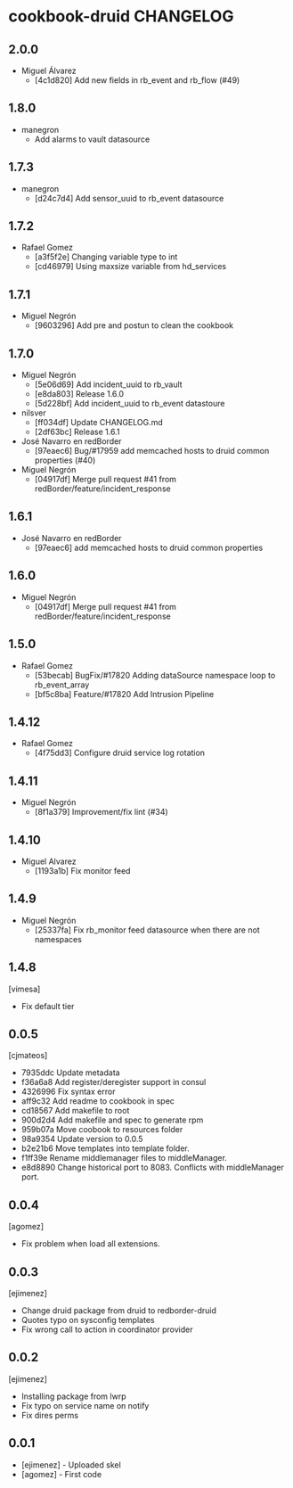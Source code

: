 cookbook-druid CHANGELOG
===============

## 2.0.0

  - Miguel Álvarez
    - [4c1d820] Add new fields in rb_event and rb_flow (#49)

## 1.8.0
  - manegron
    - Add alarms to vault datasource


## 1.7.3

  - manegron
    - [d24c7d4] Add sensor_uuid to rb_event datasource

## 1.7.2

  - Rafael Gomez
    - [a3f5f2e] Changing variable type to int
    - [cd46979] Using maxsize variable from hd_services

## 1.7.1

  - Miguel Negrón
    - [9603296] Add pre and postun to clean the cookbook

## 1.7.0

  - Miguel Negrón
    - [5e06d69] Add incident_uuid to rb_vault
    - [e8da803] Release 1.6.0
    - [5d228bf] Add incident_uuid to rb_event datastoure
  - nilsver
    - [ff034df] Update CHANGELOG.md
    - [2df63bc] Release 1.6.1
  - José Navarro en redBorder
    - [97eaec6] Bug/#17959 add memcached hosts to druid common properties (#40)
  - Miguel Negrón
    - [04917df] Merge pull request #41 from redBorder/feature/incident_response

## 1.6.1

  - José Navarro en redBorder
    - [97eaec6] add memcached hosts to druid common properties

## 1.6.0

  - Miguel Negrón
    - [04917df] Merge pull request #41 from redBorder/feature/incident_response

## 1.5.0

  - Rafael Gomez
    - [53becab] BugFix/#17820 Adding dataSource namespace loop to rb_event_array
    - [bf5c8ba] Feature/#17820 Add Intrusion Pipeline

## 1.4.12

  - Rafael Gomez
    - [4f75dd3] Configure druid service log rotation

## 1.4.11

  - Miguel Negrón
    - [8f1a379] Improvement/fix lint (#34)

## 1.4.10

  - Miguel Alvarez
    - [1193a1b] Fix monitor feed

## 1.4.9

  - Miguel Negrón
    - [25337fa] Fix rb_monitor feed datasource when there are not namespaces

1.4.8
-----
[vimesa]
- Fix default tier

0.0.5
-----
[cjmateos]
- 7935ddc Update metadata
- f36a6a8 Add register/deregister support in consul
- 4326996 Fix syntax error
- aff9c32 Add readme to cookbook in spec
- cd18567 Add makefile to root
- 900d2d4 Add makefile and spec to generate rpm
- 959b07a Move coobook to resources folder
- 98a9354 Update version to 0.0.5
- b2e21b6 Move templates into template folder.
- f1ff39e Rename middlemanager files to middleManager.
- e8d8890 Change historical port to 8083. Conflicts with middleManager port.

0.0.4
-----
[agomez]
- Fix problem when load all extensions.

0.0.3
-----
[ejimenez]
- Change druid package from druid to redborder-druid
- Quotes typo on sysconfig templates
- Fix wrong call to action in coordinator provider

0.0.2
-----
[ejimenez]
- Installing package from lwrp
- Fix typo on service name on notify
- Fix dires perms

0.0.1
-----
- [ejimenez] - Uploaded skel
- [agomez] - First code
